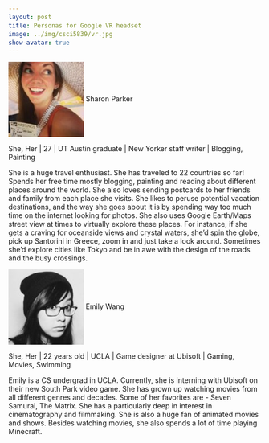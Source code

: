 ```yaml
---
layout: post
title: Personas for Google VR headset
image: ../img/csci5839/vr.jpg
show-avatar: true
---
```



<img src="../img/csci5839/sharon.jpg" align="center" height="150" width="150">   
Sharon Parker

She, Her | 27 | UT Austin graduate | New Yorker staff writer | Blogging, Painting

She is a huge travel enthusiast. She has traveled to 22 countries so far!
Spends her free time mostly blogging, painting and reading about different places around the world. She also loves sending postcards to her friends and family from each place she visits. She likes to peruse potential vacation destinations, and the way she goes about it is by spending way too much time on the internet looking for photos. She also uses Google Earth/Maps street view at times to virtually explore these places. For instance, if she gets a craving for oceanside views and crystal waters, she’d spin the globe, pick up Santorini in Greece, zoom in and just take a look around. Sometimes she’d explore cities like Tokyo and be in awe with the design of the roads and the busy crossings.


<img src="../img/csci5839/emily.jpg" align="center" height="150" width="150">   
Emily Wang

She, Her | 22 years old | UCLA | Game designer at Ubisoft | Gaming, Movies, Swimming

Emily is a CS undergrad in UCLA. Currently, she is interning with Ubisoft on their new South Park video game. She has grown up watching movies from all different genres and decades. Some of her favorites are - Seven Samurai,  The Matrix. She has a particularly deep in interest in cinematography and filmmaking. She is also a huge fan of animated movies and shows. Besides watching movies, she also spends a lot of time playing Minecraft. 
